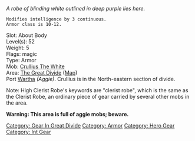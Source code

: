 *A robe of blinding white outlined in deep purple lies here.*

`Modifies intelligence by 3 continuous.`  
`Armor class is 10-12.`

Slot: About Body  
Level(s): 52  
Weight: 5  
Flags: magic  
Type: Armor  
Mob: [Crullius The White](Crullius_The_White "wikilink")  
Area: [The Great Divide](:Category:_Great_Divide "wikilink")
([Map](Great_Divide_Map "wikilink"))  
Port [Wartha](Wartha "wikilink") *(Aggie)*. Crullius is in the
North-eastern section of divide.

Note: High Clerist Robe's keywords are "clerist robe", which is the same
as the Clerist Robe, an ordinary piece of gear carried by several other
mobs in the area.

**Warning: This area is full of aggie mobs; beware.**

[Category: Gear In Great
Divide](Category:_Gear_In_Great_Divide "wikilink") [Category:
Armor](Category:_Armor "wikilink") [Category: Hero
Gear](Category:_Hero_Gear "wikilink") [Category: Int
Gear](Category:_Int_Gear "wikilink")
